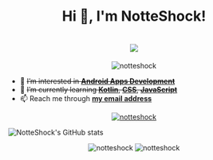 
<h1 align="center">Hi 👋, I'm NotteShock!</h1>
<h1 align='center'> <IMG SRC="https://raw.githubusercontent.com/AdityaGupta345/AdityaGupta345/main/Dino_non-birthday_version.gif"></h1>
<p align="center"> <img src="https://komarev.com/ghpvc/?username=notteshock&label=Profile%20views&color=0e75b6&style=flat" alt="notteshock" /> </p>

- 👀 ~~I’m interested in **[Android Apps Development](https://developer.android.com/)**~~
- 🌱 ~~I’m currently learning **[Kotlin](https://kotlinlang.org/)**, **[CSS](https://wikipedia.org/wiki/CSS)**, **[JavaScript](https://javascript.com/)**~~
- 📫 Reach me through **[my email address](mailto:notteshock@gmail.com)**

<p align="center"> <a href="https://github.com/ryo-ma/github-profile-trophy"><img src="https://github-profile-trophy.vercel.app/?username=notteshock&row=1" alt="notteshock" /></a> </p>

![NotteShock's GitHub stats](https://github-readme-stats.vercel.app/api?username=notteshock&theme=tokyonight&show_icons=true)
<p align="center">
  <img src="https://github-readme-stats.vercel.app/api/top-langs?username=notteshock&show_icons=true&locale=en&layout=compact&count_private=true&bg_color=00000000&text_color=808080&hide_border=true" alt="notteshock" />
  <img src="https://github-readme-streak-stats.herokuapp.com?user=notteshock&theme=onedark&hide_border=true&background=00000000&stroke=80808080" alt="notteshock" />
</p>


